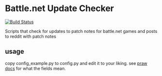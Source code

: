 # Battle.net Update Checker
[![Build Status](https://travis-ci.org/judge2020/BattleNetUpdateChecker.svg?branch=master)](https://travis-ci.org/judge2020/BattleNetUpdateChecker)

Scripts that check for updates to patch notes for battle.net games and posts to reddit with patch notes

## usage

copy config_example.py to config.py and edit it to your liking. see [praw docs](https://praw.readthedocs.io/en/latest/getting_started/authentication.html#script-application) for what the fields mean.
